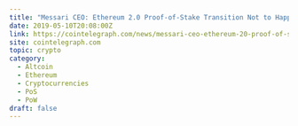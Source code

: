 ```yaml
---
title: "Messari CEO: Ethereum 2.0 Proof-of-Stake Transition Not to Happen Until at Least 2021"
date: 2019-05-10T20:08:00Z
link: https://cointelegraph.com/news/messari-ceo-ethereum-20-proof-of-stake-transition-not-to-happen-until-at-least-2021?utm_medium=RSS&utm_source=hune
site: cointelegraph.com
topic: crypto
category:
  - Altcoin
  - Ethereum
  - Cryptocurrencies
  - PoS
  - PoW
draft: false
---
```

